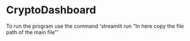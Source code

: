 # CryptoDashboard

To run the program use the command 'streamlit run "In here copy the file path of the main file"'
